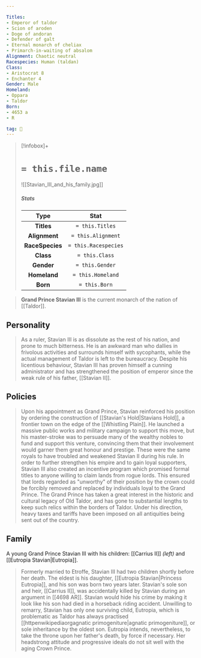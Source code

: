 ```yaml
---

Titles:
- Emperor of taldor
- Scion of aroden
- Doge of andoran
- Defender of galt
- Eternal monarch of cheliax
- Primarch-in-waiting of absalom
Alignment: Chaotic neutral
Racespecies: Human (taldan)
Class:
- Aristocrat 8
- Enchanter 4
Gender: Male
Homeland:
- Oppara
- Taldor
Born:
- 4653 a
- R

tag: 👤️
---
```


> [!infobox]+
> #  `= this.file.name`
> ![[Stavian_III_and_his_family.jpg]]
> ##### Stats
> Type | Stat |
> :---: |:---:|
> **Titles** | `= this.Titles` |
> **Alignment** | `= this.Alignment` |
> **RaceSpecies** | `= this.Racespecies` |
> **Class** | `= this.Class` |
> **Gender** | `= this.Gender` |
> **Homeland** | `= this.Homeland` |
> **Born** | `= this.Born` |



> **Grand Prince Stavian III** is the current monarch of the nation of [[Taldor]].



## Personality

> As a ruler, Stavian III is as dissolute as the rest of his nation, and prone to much bitterness. He is an awkward man who dallies in frivolous activities and surrounds himself with sycophants, while the actual management of Taldor is left to the bureaucracy. Despite his licentious behaviour, Stavian III has proven himself a cunning administrator and has strengthened the position of emperor since the weak rule of his father, [[Stavian II]].


## Policies

> Upon his appointment as Grand Prince, Stavian reinforced his position by ordering the construction of [[Stavian's Hold|Stavians Hold]], a frontier town on the edge of the [[Whistling Plain]]. He launched a massive public works and military campaign to support this move, but his master-stroke was to persuade many of the wealthy nobles to fund and support this venture, convincing them that their involvement would garner them great honour and prestige. These were the same royals to have troubled and weakened Stavian II during his rule.
> In order to further strengthen his empire and to gain loyal supporters, Stavian III also created an incentive program which promised formal titles to anyone willing to claim lands from rogue lords. This ensured that lords regarded as "unworthy" of their position by the crown could be forcibly removed and replaced by individuals loyal to the Grand Prince.
> The Grand Prince has taken a great interest in the historic and cultural legacy of Old Taldor, and has gone to substantial lengths to keep such relics within the borders of Taldor. Under his direction, heavy taxes and tariffs have been imposed on all antiquities being sent out of the country.


## Family

 
  
A young Grand Prince Stavian III with his children: [[Carrius II]] *(left)* and [[Eutropia Stavian|Eutropia]].
> Formerly married to Etroffe, Stavian III had two children shortly before her death. The eldest is his daughter, [[Eutropia Stavian|Princess Eutropia]], and his son was born two years later. Stavian's sole son and heir, [[Carrius II]], was accidentally killed by Stavian during an argument in [[4698 AR]]. Stavian would hide his crime by making it look like his son had died in a horseback riding accident.
> Unwilling to remarry, Stavian has only one surviving child, Eutropia, which is problematic as Taldor has always practised [[httpenwikipediaorgagnatic primogeniture|agnatic primogeniture]], or sole inheritance by the oldest son. Eutropia intends, nevertheless, to take the throne upon her father's death, by force if necessary. Her headstrong attitude and progressive ideals do not sit well with the aging Crown Prince.








